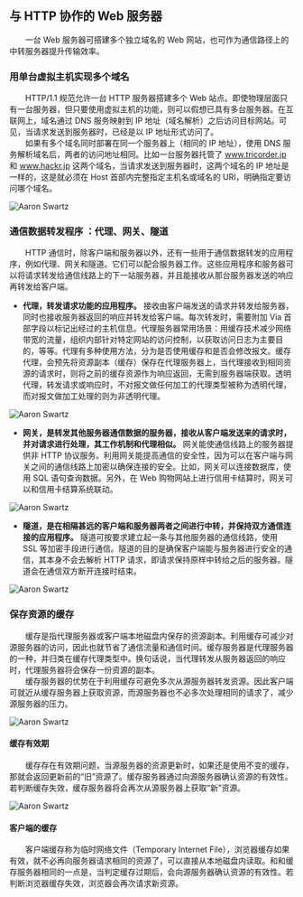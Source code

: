 
## 与 HTTP 协作的 Web 服务器
　　一台 Web 服务器可搭建多个独立域名的 Web 网站，也可作为通信路径上的中转服务器提升传输效率。

### 用单台虚拟主机实现多个域名
　　HTTP/1.1 规范允许一台 HTTP 服务器搭建多个 Web 站点。即使物理层面只有一台服务器，但只要使用虚拟主机的功能，则可以假想已具有多台服务器。在互联网上，域名通过 DNS 服务映射到 IP 地址（域名解析）之后访问目标网站。可见，当请求发送到服务器时，已经是以 IP 地址形式访问了。<br />
　　如果有多个域名同时部署在同一个服务器上（相同的 IP 地址），使用 DNS 服务解析域名后，两者的访问地址相同。比如一台服务器托管了 www.tricorder.jp 和 www.hackr.jp 这两个域名，当请求发送到服务器时，这两个域名的 IP 地址是一样的，这是就必须在 Host 首部内完整指定主机名或域名的 URI，明确指定要访问哪个域名。

![Aaron Swartz](https://raw.githubusercontent.com/martin-1992/http_notebook/master/chapter_5/chapter_5_p1.png)

### 通信数据转发程序 ：代理、网关、隧道
　　HTTP 通信时，除客户端和服务器以外，还有一些用于通信数据转发的应用程序，例如代理、网关和隧道。它们可以配合服务器工作。这些应用程序和服务器可以将请求转发给通信线路上的下一站服务器，并且能接收从那台服务器发送的响应再转发给客户端。
- **代理，转发请求功能的应用程序。** 接收由客户端发送的请求并转发给服务器，同时也接收服务器返回的响应并转发给客户端。每次转发时，需要附加 Via 首部字段以标记出经过的主机信息。代理服务器常用场景：用缓存技术减少网络带宽的流量，组织内部针对特定网站的访问控制，以获取访问日志为主要目的，等等。代理有多种使用方法，分为是否使用缓存和是否会修改报文。缓存代理，会预先将资源副本（缓存）保存在代理服务器上，当代理接收到相同资源的请求时，则将之前的缓存资源作为响应返回，无需到服务器端获取。透明代理，转发请求或响应时，不对报文做任何加工的代理类型被称为透明代理，而对报文做加工处理的则为非透明代理。

![Aaron Swartz](https://raw.githubusercontent.com/martin-1992/http_notebook/master/chapter_5/chapter_5_p2.png)

- **网关，是转发其他服务器通信数据的服务器，接收从客户端发送来的请求时，并对请求进行处理，其工作机制和代理相似。** 网关能使通信线路上的服务器提供非 HTTP 协议服务。利用网关能提高通信的安全性，因为可以在客户端与网关之间的通信线路上加密以确保连接的安全。比如，网关可以连接数据库，使用 SQL 语句查询数据。另外，在 Web 购物网站上进行信用卡结算时，网关可以和信用卡结算系统联动。

![Aaron Swartz](https://raw.githubusercontent.com/martin-1992/http_notebook/master/chapter_5/chapter_5_p3.png)

- **隧道，是在相隔甚远的客户端和服务器两者之间进行中转，并保持双方通信连接的应用程序。** 隧道可按要求建立起一条与其他服务器的通信线路，使用 SSL 等加密手段进行通信。隧道的目的是确保客户端能与服务器进行安全的通信，其本身不会去解析 HTTP 请求，即请求保持原样中转给之后的服务器。隧道会在通信双方断开连接时结束。

![Aaron Swartz](https://raw.githubusercontent.com/martin-1992/http_notebook/master/chapter_5/chapter_5_p4.png)

### 保存资源的缓存
　　缓存是指代理服务器或客户端本地磁盘内保存的资源副本。利用缓存可减少对源服务器的访问，因此也就节省了通信流量和通信时间。缓存服务器是代理服务器的一种，并归类在缓存代理类型中。换句话说，当代理转发从服务器返回的响应时，代理服务器将会保存一份资源的副本。<br />
　　缓存服务器的优势在于利用缓存可避免多次从源服务器转发资源。因此客户端可就近从缓存服务器上获取资源，而源服务器也不必多次处理相同的请求了，减少源服务器的压力。

![Aaron Swartz](https://raw.githubusercontent.com/martin-1992/http_notebook/master/chapter_5/chapter_5_p5.png)

#### 缓存有效期
　　缓存存在有效期问题，当源服务器的资源更新时，如果还是使用不变的缓存，那就会返回更新前的“旧”资源了。缓存服务器通过向源服务器确认资源的有效性。若判断缓存失效，缓存服务器将会再次从源服务器上获取“新”资源。
  
![Aaron Swartz](https://raw.githubusercontent.com/martin-1992/http_notebook/master/chapter_5/chapter_5_p6.png)

#### 客户端的缓存
　　客户端缓存称为临时网络文件（Temporary Internet File），浏览器缓存如果有效，就不必再向服务器请求相同的资源了，可以直接从本地磁盘内读取。和和缓存服务器相同的一点是，当判定缓存过期后，会向源服务器确认资源的有效性。若判断浏览器缓存失效，浏览器会再次请求新资源。
